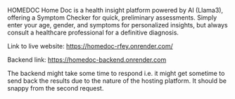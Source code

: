 HOMEDOC
Home Doc is a health insight platform powered by AI (Llama3), offering a Symptom Checker for quick, preliminary assessments. Simply enter your age, gender, and symptoms for personalized insights, but always consult a healthcare professional for a definitive diagnosis.

Link to live website: https://homedoc-rfey.onrender.com/

Backend link: https://homedoc-backend.onrender.com

The backend might take some time to respond i.e. it might get sometime to send back the results due to the nature of the hosting platform. It should be snappy from the second request.
